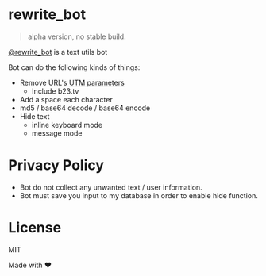 # rewrite_bot
> alpha version, no stable build.  

[@rewrite_bot](https://t.me/rewrite_bot) is a text utils bot

Bot can do the following kinds of things:  
- Remove URL's [UTM parameters](https://en.wikipedia.org/wiki/UTM_parameters)  
    - Include b23.tv
- Add a space each character
- md5 / base64 decode / base64 encode
- Hide text
    - inline keyboard mode
    - message mode

# Privacy Policy
- Bot do not collect any unwanted text / user information.
- Bot must save you input to my database in order to enable hide function.
# License
MIT

Made with ❤️